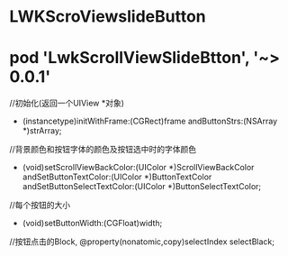 
# LWKScroViewslideButton
# pod 'LwkScrollViewSlideBtton', '~> 0.0.1'
//初始化(返回一个UIView *对象)
- (instancetype)initWithFrame:(CGRect)frame andButtonStrs:(NSArray *)strArray;

//背景颜色和按钮字体的颜色及按钮选中时的字体颜色
- (void)setScrollViewBackColor:(UIColor *)ScrollViewBackColor andSetButtonTextColor:(UIColor *)ButtonTextColor 
andSetButtonSelectTextColor:(UIColor *)ButtonSelectTextColor;

//每个按钮的大小
- (void)setButtonWidth:(CGFloat)width;

//按钮点击的Block,
@property(nonatomic,copy)selectIndex selectBlack;
